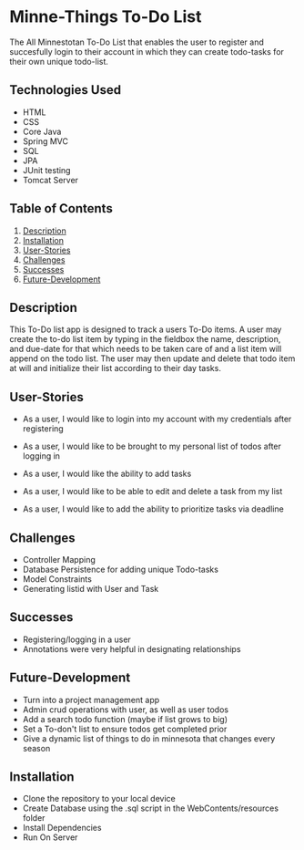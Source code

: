 # Minne-Things To-Do List

The All Minnestotan To-Do List that enables the user to register and succesfully login to their account in which they can create todo-tasks for their own unique todo-list.

## Technologies Used 

* HTML
* CSS 
* Core Java
* Spring MVC
* SQL
* JPA
* JUnit testing
* Tomcat Server

## Table of Contents 

1. [Description](#Description)
2. [Installation](#Installation)
3. [User-Stories](#User-Stories)
4. [Challenges](#Challenges)
5. [Successes](#Successes)
6. [Future-Development](#Future-Development)


## Description 

This To-Do list app is designed to track a users To-Do items. A user may create the to-do list item by typing in the fieldbox the name, description, and due-date for that which needs to be taken care of and a list item will append on the todo list. The user may then update and delete that todo item at will and initialize their list according to their day tasks.


## User-Stories

* As a user, I would like to login into my account with my credentials after registering

* As a user, I would like to be brought to my personal list of todos after logging in

* As a user, I would like the ability to add tasks

* As a user, I would like to be able to edit and delete a task from my list

* As a user, I would like to add the ability to prioritize tasks via deadline


## Challenges 
* Controller Mapping 
* Database Persistence for adding unique Todo-tasks
* Model Constraints
* Generating listid with User and Task


## Successes  
* Registering/logging in a user
* Annotations were very helpful in designating relationships 


## Future-Development  
* Turn into a project management app
* Admin crud operations with user, as well as user todos
* Add a search todo function (maybe if list grows to big)
* Set a To-don't list to ensure todos get completed prior
* Give a dynamic list of things to do in minnesota that changes every season 


## Installation 

* Clone the repository to your local device 
* Create Database using the .sql script in the WebContents/resources folder 
* Install Dependencies
* Run On Server 

```



